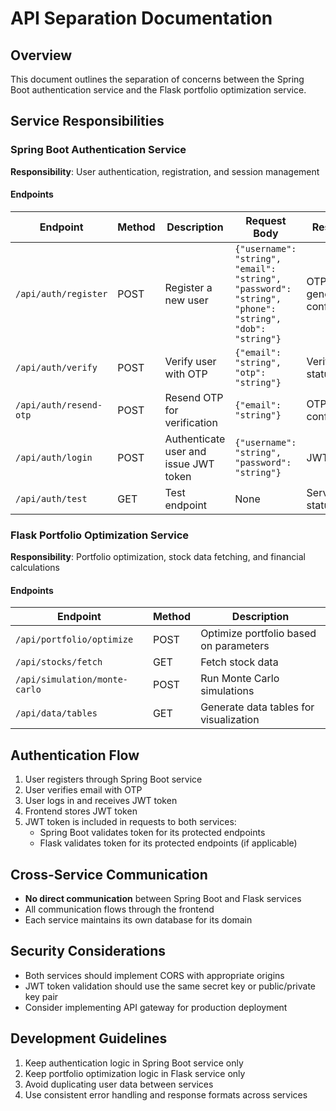 # API Separation Documentation

## Overview
This document outlines the separation of concerns between the Spring Boot authentication service and the Flask portfolio optimization service.

## Service Responsibilities

### Spring Boot Authentication Service

**Responsibility**: User authentication, registration, and session management

#### Endpoints

| Endpoint | Method | Description | Request Body | Response |
|----------|--------|-------------|--------------|----------|
| `/api/auth/register` | POST | Register a new user | `{"username": "string", "email": "string", "password": "string", "phone": "string", "dob": "string"}` | OTP generation confirmation |
| `/api/auth/verify` | POST | Verify user with OTP | `{"email": "string", "otp": "string"}` | Verification status |
| `/api/auth/resend-otp` | POST | Resend OTP for verification | `{"email": "string"}` | OTP resend confirmation |
| `/api/auth/login` | POST | Authenticate user and issue JWT token | `{"username": "string", "password": "string"}` | JWT token |
| `/api/auth/test` | GET | Test endpoint | None | Service status |

### Flask Portfolio Optimization Service

**Responsibility**: Portfolio optimization, stock data fetching, and financial calculations

#### Endpoints

| Endpoint | Method | Description |
|----------|--------|-------------|
| `/api/portfolio/optimize` | POST | Optimize portfolio based on parameters |
| `/api/stocks/fetch` | GET | Fetch stock data |
| `/api/simulation/monte-carlo` | POST | Run Monte Carlo simulations |
| `/api/data/tables` | GET | Generate data tables for visualization |

## Authentication Flow

1. User registers through Spring Boot service
2. User verifies email with OTP
3. User logs in and receives JWT token
4. Frontend stores JWT token
5. JWT token is included in requests to both services:
   - Spring Boot validates token for its protected endpoints
   - Flask validates token for its protected endpoints (if applicable)

## Cross-Service Communication

- **No direct communication** between Spring Boot and Flask services
- All communication flows through the frontend
- Each service maintains its own database for its domain

## Security Considerations

- Both services should implement CORS with appropriate origins
- JWT token validation should use the same secret key or public/private key pair
- Consider implementing API gateway for production deployment

## Development Guidelines

1. Keep authentication logic in Spring Boot service only
2. Keep portfolio optimization logic in Flask service only
3. Avoid duplicating user data between services
4. Use consistent error handling and response formats across services